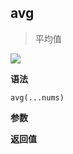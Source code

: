 ## avg

> 平均值

![](https://img.shields.io/badge/-Math-blue)

**语法**

`avg(...nums)`

**参数**

**返回值**
